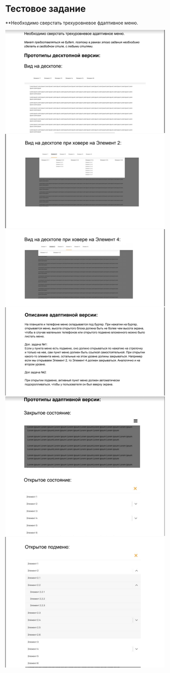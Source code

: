 # Тестовое задание

**Необходимо сверстать трехуровневое фдаптивное меню.

![](./img/Screenshot_1.png)
![](./img/Screenshot_2.png)
![](./img/Screenshot_3.png)
![](./img/Screenshot_4.png)
![](./img/Screenshot_5.png)
![](./img/Screenshot_6.png)